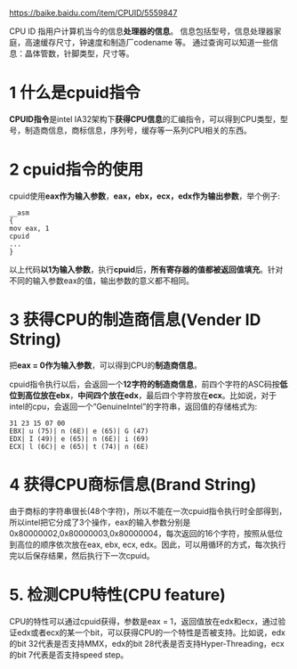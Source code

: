 https://baike.baidu.com/item/CPUID/5559847

CPU ID 指用户计算机当今的信息**处理器的信息**。 信息包括型号，信息处理器家庭，高速缓存尺寸，钟速度和制造厂codename 等。 通过查询可以知道一些信息：晶体管数，针脚类型，尺寸等。

# 1 什么是cpuid指令

**CPUID指令**是intel IA32架构下**获得CPU信息**的汇编指令，可以得到CPU类型，型号，制造商信息，商标信息，序列号，缓存等一系列CPU相关的东西。

# 2 cpuid指令的使用

cpuid使用**eax作为输入参数**，**eax，ebx，ecx，edx作为输出参数**，举个例子:

```x86asm
__asm
{
mov eax, 1
cpuid
...
}
```

以上代码**以1为输入参数**，执行**cpuid**后，**所有寄存器的值都被返回值填充**。针对不同的输入参数eax的值，输出参数的意义都不相同。

# 3 获得CPU的制造商信息(Vender ID String)

把**eax = 0作为输入参数**，可以得到CPU的**制造商信息**。

cpuid指令执行以后，会返回一个**12字符的制造商信息**，前四个字符的ASC码按**低位到高位放在ebx**，**中间四个放在edx**，最后四个字符放在**ecx**。比如说，对于intel的cpu，会返回一个“GenuineIntel”的字符串，返回值的存储格式为:

```
31 23 15 07 00
EBX| u (75)| n (6E)| e (65)| G (47)
EDX| I (49)| e (65)| n (6E)| i (69)
ECX| l (6C)| e (65)| t (74)| n (6E)
```

# 4 获得CPU商标信息(Brand String)

由于商标的字符串很长(48个字符)，所以不能在一次cpuid指令执行时全部得到，所以intel把它分成了3个操作，eax的输入参数分别是0x80000002,0x80000003,0x80000004，每次返回的16个字符，按照从低位到高位的顺序依次放在eax, ebx, ecx, edx。因此，可以用循环的方式，每次执行完以后保存结果，然后执行下一次cpuid。

# 5. 检测CPU特性(CPU feature)

CPU的特性可以通过cpuid获得，参数是eax = 1，返回值放在edx和ecx，通过验证edx或者ecx的某一个bit，可以获得CPU的一个特性是否被支持。比如说，edx的bit 32代表是否支持MMX，edx的bit 28代表是否支持Hyper-Threading，ecx的bit 7代表是否支持speed step。